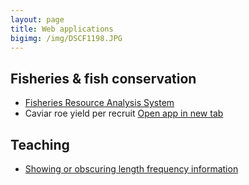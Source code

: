 ```yaml
---
layout: page
title: Web applications
bigimg: /img/DSCF1198.JPG
---
```


## Fisheries & fish conservation

* [Fisheries Resource Analysis System](https://mcolvin.github.io/apps/technical/fras.html)
* Caviar roe yield per recruit <a href="https://mcolvin.github.io/apps/technical/caviar-yield-per-recruit.html" target="_blank">Open app in new tab</a>

<!--
https://mcolvin.shinyapps.io/gcpo-test
-->

## Teaching

* [Showing or obscuring length frequency information](https://mcolvin.github.io/apps/teaching/length-frequency-information.html)


